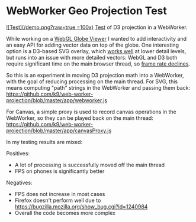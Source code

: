 # WebWorker Geo Projection Test

[![Test](/demo.png?raw=true =100x)](http://k9.github.com/web-worker-projection/)
[Test](http://k9.github.io/web-worker-projection) of D3 projection in a WebWorker.

While working on a [WebGL Globe Viewer](http://k9.github.io/globe-viewer)
I wanted to add interactivity
and an easy API for adding vector data on top of the globe.
One interesting option is a D3-based SVG overlay, which
[works well](http://k9.github.io/globe-viewer-svg-simple)
at lower detail levels, but runs into an issue with more detailed vectors:
WebGL and D3 both require significant time on the main browser thread,
so [frame rate declines](http://k9.github.io/globe-viewer-svg-test).

So this is an experiment in moving D3 projection math into a WebWorker,
with the goal of reducing processing on the main thread. For SVG, this
means computing "path" strings in the WebWorker and passing them back:
https://github.com/k9/web-worker-projection/blob/master/app/webworker.js

For Canvas, a simple proxy is used to record canvas operations in the
WebWorker, so they can be played back on the main thread:
https://github.com/k9/web-worker-projection/blob/master/app/canvasProxy.js

In my testing results are mixed:

Positives:
* A lot of processing is successfully moved off the main thread
* FPS on phones is significantly better

Negatives:
* FPS does not increase in most cases
* Firefox doesn't perform well due to https://bugzilla.mozilla.org/show_bug.cgi?id=1240984
* Overall the code becomes more complex
